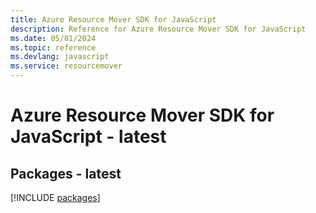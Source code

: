 ```yaml
---
title: Azure Resource Mover SDK for JavaScript
description: Reference for Azure Resource Mover SDK for JavaScript
ms.date: 05/01/2024
ms.topic: reference
ms.devlang: javascript
ms.service: resourcemover
---
```

# Azure Resource Mover SDK for JavaScript - latest
## Packages - latest
[!INCLUDE [packages](resource-mover-index.md)]